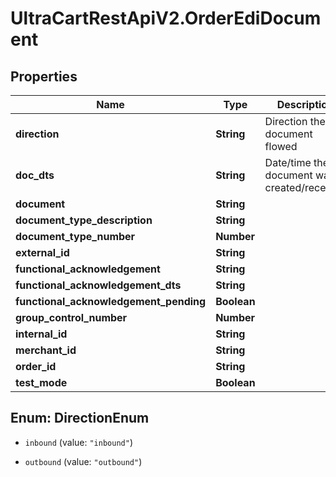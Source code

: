 # UltraCartRestApiV2.OrderEdiDocument

## Properties

Name | Type | Description | Notes
------------ | ------------- | ------------- | -------------
**direction** | **String** | Direction the document flowed | [optional] 
**doc_dts** | **String** | Date/time the document was created/received | [optional] 
**document** | **String** |  | [optional] 
**document_type_description** | **String** |  | [optional] 
**document_type_number** | **Number** |  | [optional] 
**external_id** | **String** |  | [optional] 
**functional_acknowledgement** | **String** |  | [optional] 
**functional_acknowledgement_dts** | **String** |  | [optional] 
**functional_acknowledgement_pending** | **Boolean** |  | [optional] 
**group_control_number** | **Number** |  | [optional] 
**internal_id** | **String** |  | [optional] 
**merchant_id** | **String** |  | [optional] 
**order_id** | **String** |  | [optional] 
**test_mode** | **Boolean** |  | [optional] 



## Enum: DirectionEnum


* `inbound` (value: `"inbound"`)

* `outbound` (value: `"outbound"`)




